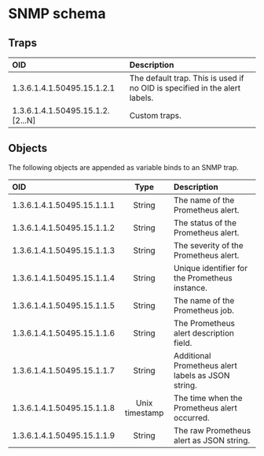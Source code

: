 # SNMP schema

## Traps

| OID | Description |
| :--- | :--- |
| 1.3.6.1.4.1.50495.15.1.2.1 | The default trap. This is used if no OID is specified in the alert labels. |
| 1.3.6.1.4.1.50495.15.1.2.[2...N] | Custom traps. |

## Objects

The following objects are appended as variable binds to an SNMP trap.

| OID | Type | Description |
| :--- | :---: | :--- |
| 1.3.6.1.4.1.50495.15.1.1.1 | String | The name of the Prometheus alert. |
| 1.3.6.1.4.1.50495.15.1.1.2 | String | The status of the Prometheus alert. |
| 1.3.6.1.4.1.50495.15.1.1.3 | String | The severity of the Prometheus alert. |
| 1.3.6.1.4.1.50495.15.1.1.4 | String | Unique identifier for the Prometheus instance. |
| 1.3.6.1.4.1.50495.15.1.1.5 | String | The name of the Prometheus job. |
| 1.3.6.1.4.1.50495.15.1.1.6 | String | The Prometheus alert description field. |
| 1.3.6.1.4.1.50495.15.1.1.7 | String | Additional Prometheus alert labels as JSON string. |
| 1.3.6.1.4.1.50495.15.1.1.8 | Unix timestamp | The time when the Prometheus alert occurred. |
| 1.3.6.1.4.1.50495.15.1.1.9 | String | The raw Prometheus alert as JSON string. |